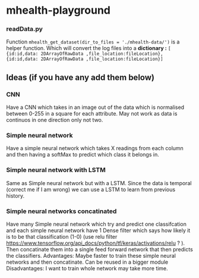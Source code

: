 # mhealth-playground

### readData.py
Function `mhealth_get_dataset(dir_to_files = './mhealth-data/')` is a helper function. Which will convert the log files into a **dictionary :**  `[ {id:id,data: 2DArrayOfRawData ,file_location:fileLocation},{id:id,data: 2DArrayOfRawData ,file_location:fileLocation}]`

## Ideas (if you have any add them below)

### CNN
Have a CNN which takes in an image out of the data which is normalised between 0-255 in a square for each attribute. May not work as data is continuos in one direction only not two.

### Simple neural network
Have a simple neural network which takes X readings from each column and then having a softMax to predict which class it belongs in.

### Simple neural network with LSTM
Same as Simple neural network but with a LSTM. Since the data is temporal (correct me if I am wrong) we can use a LSTM to learn from previous history.

### Simple neural networks concatinated
Have many Simple neural network which try and predict one classifcation and each simple neural network have 1 Dense filter which says how likely it is to be that classification (1-0) (use relu filter https://www.tensorflow.org/api_docs/python/tf/keras/activations/relu ? ).  Then concatinate them into a single feed forward network that then predicts the classifiers. Advantages: Maybe faster to train these simple neural networks and then concatinate. Can be reused in a bigger module Disadvantages: I want to train whole network may take more time.
